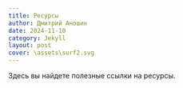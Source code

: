 ```yaml
---
title: Ресурсы 
author: Дмитрий Аношин
date: 2024-11-10
category: Jekyll
layout: post
cover: \assets\surf2.svg
---
```


Здесь вы найдете полезные ссылки на ресурсы.
